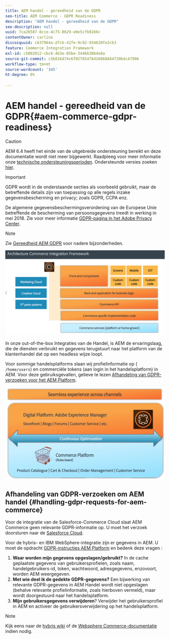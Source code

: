 ```yaml
---
title: AEM handel - gereedheid van de GDPR
seo-title: AEM Commerce - GDPR Readiness
description: "AEM handel - gereedheid van de GDPR"
seo-description: null
uuid: 7ca26587-8cce-4c75-8629-e0e5cfb8166c
contentOwner: carlino
discoiquuid: c637964a-dfcb-41fe-9c92-934620fe2cb3
feature: Commerce Integration Framework
exl-id: c5002812-cbc6-4b3e-85be-3446630b4e8a
source-git-commit: c5b816d74c6f02f85476d16868844f39b4c47996
workflow-type: tm+mt
source-wordcount: '345'
ht-degree: 0%

---
```


# AEM handel - gereedheid van de GDPR{#aem-commerce-gdpr-readiness}

>[!CAUTION]
>
>AEM 6.4 heeft het einde van de uitgebreide ondersteuning bereikt en deze documentatie wordt niet meer bijgewerkt. Raadpleeg voor meer informatie onze [technische ondersteuningsperioden](https://helpx.adobe.com/support/programs/eol-matrix.html). Ondersteunde versies zoeken [hier](https://experienceleague.adobe.com/docs/).

>[!IMPORTANT]
>
>GDPR wordt in de onderstaande secties als voorbeeld gebruikt, maar de betreffende details zijn van toepassing op alle regels inzake gegevensbescherming en privacy; zoals GDPR, CCPA enz.

De algemene gegevensbeschermingsverordening van de Europese Unie betreffende de bescherming van persoonsgegevens treedt in werking in mei 2018. Zie voor meer informatie [GDPR-pagina in het Adobe Privacy Center](https://www.adobe.com/privacy/general-data-protection-regulation.html).

>[!NOTE]
>
>Zie [Gereedheid AEM GDPR](/help/managing/data-protection-and-privacy.md) voor nadere bijzonderheden.

![screen_shot_2018-03-22at111606](assets/screen_shot_2018-03-22at111606.jpg)

In onze out-of-the-box Integraties van de Handel, is AEM de ervaringslaag, die de diensten verbruikt en gegevens terugstuurt naar het platform van de klantenhandel dat op een headless wijze loopt.

Voor sommige handelsplatforms slaan wij profielinformatie op ( `/home/users`) en commerciële tokens (aan login in het handelsplatform) in AEM. Voor deze gebruiksgevallen, gelieve te lezen [Afhandeling van GDPR-verzoeken voor het AEM Platform](/help/sites-administering/handling-gdpr-requests-for-aem-platform.md).

![screen_shot_2018-03-22at111621](assets/screen_shot_2018-03-22at111621.jpg)

## Afhandeling van GDPR-verzoeken om AEM handel {#handling-gdpr-requests-for-aem-commerce}

Voor de integratie van de Salesforce-Commerce Cloud slaat AEM Commerce geen relevante GDPR-informatie op. U moet het verzoek doorsturen naar de [Salesforce Cloud](https://documentation.demandware.com/).

Voor de hybris- en IBM WebSphere-integratie zijn er gegevens in AEM. U moet de opdracht [GDPR-instructies AEM Platform](/help/sites-administering/handling-gdpr-requests-for-aem-platform.md) en bedenk deze vragen :

1. **Waar worden mijn gegevens opgeslagen/gebruikt?** In de cache geplaatste gegevens van gebruikersprofielen, zoals naam, handelgebruikers-id, token, wachtwoord, adresgegevens, enzovoort, worden AEM weergegeven.
1. **Met wie deel ik de gedekte GDPR-gegevens?** Een bijwerking van relevante GDPR-gegevens in AEM Handel wordt niet opgeslagen (behalve relevante profielinformatie, zoals hierboven vermeld), maar wordt doorgestuurd naar het handelsplatform.
1. **Mijn gebruikersgegevens verwijderen**? Verwijder het gebruikersprofiel in AEM en activeer de gebruikersverwijdering op het handelsplatform.

>[!NOTE]
>
>Kijk eens naar de [hybris wiki](https://wiki.hybris.com/) of de [Websphere Commerce-documentatie](https://www-01.ibm.com/support/docview.wss?uid=swg27036450) indien nodig.
